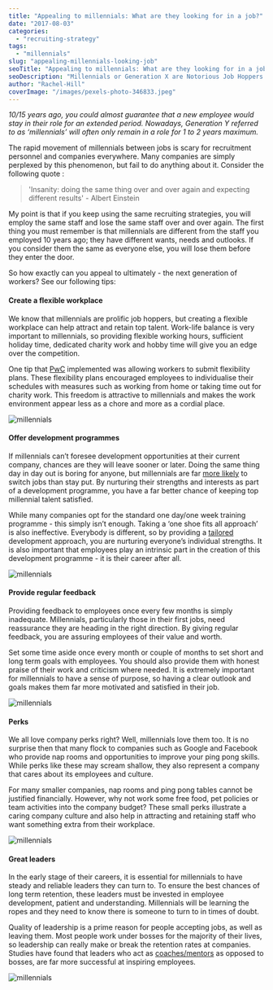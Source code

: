 ```yaml
---
title: "Appealing to millennials: What are they looking for in a job?"
date: "2017-08-03"
categories:
  - "recruiting-strategy"
tags:
  - "millennials"
slug: "appealing-millennials-looking-job"
seoTitle: "Appealing to millennials: What are they looking for in a job?"
seoDescription: "Millennials or Generation X are Notorious Job Hoppers. How can your Company Appeal to and Retain this Talent while also Standing Out from the Competition?"
author: "Rachel-Hill"
coverImage: "/images/pexels-photo-346833.jpeg"
---
```


_10/15 years ago, you could almost guarantee that a new employee would stay in their role for an extended period. Nowadays, Generation Y referred to as ‘millennials’ will often only remain in a role for 1 to 2 years maximum._

The rapid movement of millennials between jobs is scary for recruitment personnel and companies everywhere. Many companies are simply perplexed by this phenomenon, but fail to do anything about it. Consider the following quote :

> 'Insanity: doing the same thing over and over again and expecting different results' - Albert Einstein

My point is that if you keep using the same recruiting strategies, you will employ the same staff and lose the same staff over and over again. The first thing you must remember is that millennials are different from the staff you employed 10 years ago; they have different wants, needs and outlooks. If you consider them the same as everyone else, you will lose them before they enter the door.

So how exactly can you appeal to ultimately - the next generation of workers? See our following tips:

#### **Create a flexible workplace**

We know that millennials are prolific job hoppers, but creating a flexible workplace can help attract and retain top talent. Work-life balance is very important to millennials, so providing flexible working hours, sufficient holiday time, dedicated charity work and hobby time will give you an edge over the competition.

One tip that [PwC](http://fortune.com/2016/03/04/attracting-millennial-talent/) implemented was allowing workers to submit flexibility plans. These flexibility plans encouraged employees to individualise their schedules with measures such as working from home or taking time out for charity work. This freedom is attractive to millennials and makes the work environment appear less as a chore and more as a cordial place.

![millennials](/images/startup-photos.jpg)

#### **Offer development programmes**

If millennials can’t foresee development opportunities at their current company, chances are they will leave sooner or later. Doing the same thing day in day out is boring for anyone, but millennials are far [more likely](https://hbr.org/2016/05/what-millennials-want-from-a-new-job) to switch jobs than stay put. By nurturing their strengths and interests as part of a development programme, you have a far better chance of keeping top millennial talent satisfied.

While many companies opt for the standard one day/one week training programme - this simply isn’t enough. Taking a ‘one shoe fits all approach’ is also ineffective. Everybody is different, so by providing a [tailored](https://www.forbes.com/sites/robertamatuson/2015/01/15/purposeful-hiring-how-to-attract-millennials-to-your-workplace/#1f8671535d94) development approach, you are nurturing everyone’s individual strengths. It is also important that employees play an intrinsic part in the creation of this development programme - it is their career after all.

![millennials](/images/startup-photos-1.jpg)

#### **Provide regular feedback**

Providing feedback to employees once every few months is simply inadequate. Millennials, particularly those in their first jobs, need reassurance they are heading in the right direction. By giving regular feedback, you are assuring employees of their value and worth.

Set some time aside once every month or couple of months to set short and long term goals with employees. You should also provide them with honest praise of their work and criticism where needed. It is extremely important for millennials to have a sense of purpose, so having a clear outlook and goals makes them far more motivated and satisfied in their job.

![millennials](/images/pexels-photo-263532.jpeg)

#### **Perks**

We all love company perks right? Well, millennials love them too. It is no surprise then that many flock to companies such as Google and Facebook who provide nap rooms and opportunities to improve your ping pong skills. While perks like these may scream shallow, they also represent a company that cares about its employees and culture.

For many smaller companies, nap rooms and ping pong tables cannot be justified financially. However, why not work some free food, pet policies or team activities into the company budget? These small perks illustrate a caring company culture and also help in attracting and retaining staff who want something extra from their workplace.

![millennials](/images/pexels-photo-357610.jpeg)

#### **Great leaders**

In the early stage of their careers, it is essential for millennials to have steady and reliable leaders they can turn to. To ensure the best chances of long term retention, these leaders must be invested in employee development, patient and understanding. Millennials will be learning the ropes and they need to know there is someone to turn to in times of doubt.

Quality of leadership is a prime reason for people accepting jobs, as well as leaving them. Most people work under bosses for the majority of their lives, so leadership can really make or break the retention rates at companies. Studies have found that leaders who act as [coaches/mentors](https://www.business.com/articles/how-are-companies-changing-their-culture-to-attract-and-retain-millennials/) as opposed to bosses, are far more successful at inspiring employees.

![millennials](/images/pexels-photo-288477.jpeg)
